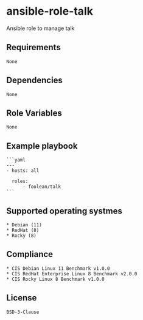 # ansible-role-talk

Ansible role to manage talk


## Requirements

    None


## Dependencies

    None


## Role Variables

    None


## Example playbook

    ```yaml
    ---
    - hosts: all

      roles:
          - foolean/talk
    ```


## Supported operating systmes

    * Debian (11)
    * RedHat (8)
    * Rocky (8)


## Compliance

    * CIS Debian Linux 11 Benchmark v1.0.0
    * CIS RedHat Enterprise Linux 8 Benchmark v2.0.0
    * CIS Rocky Linux 8 Benchmark v1.0.0


## License

    BSD-3-Clause
